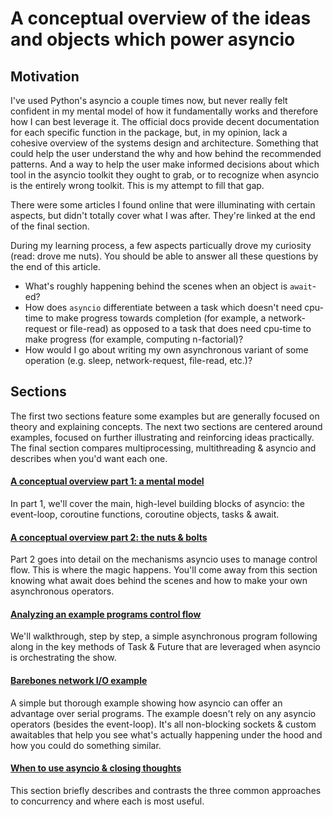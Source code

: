 # A conceptual overview of the ideas and objects which power asyncio

## Motivation

I've used Python's asyncio a couple times now, but never really felt confident in my mental model of how it fundamentally works and therefore how I can best leverage it. The official docs provide decent documentation for each specific function in the package, but, in my opinion, lack a cohesive overview of the systems design and architecture. Something that could help the user understand the why and how behind the recommended patterns. And a way to help the user make informed decisions about which tool in the asyncio toolkit they ought to grab, or to recognize when asyncio is the entirely wrong toolkit. This is my attempt to fill that gap.

There were some articles I found online that were illuminating with certain aspects, but didn't totally cover what I was after. They're linked at the end of the final section.

During my learning process, a few aspects particually drove my curiosity (read: drove me nuts). You should be able to answer all these questions by the end of this article.
- What's roughly happening behind the scenes when an object is `await`-ed? 
- How does `asyncio` differentiate between a task which doesn't need cpu-time to make progress towards completion (for example, a network-request or file-read) as opposed to a task that does need cpu-time to make progress (for example, computing n-factorial)?
- How would I go about writing my own asynchronous variant of some operation (e.g. sleep, network-request, file-read, etc.)?

## Sections

The first two sections feature some examples but are generally focused on theory and explaining concepts. The next two sections are centered around examples, focused on further illustrating and reinforcing ideas practically. The final section compares multiprocessing, multithreading & asyncio and
describes when you'd want each one.

#### [A conceptual overview part 1: a mental model](https://github.com/anordin95/a-conceptual-overview-of-asyncio/blob/main/1-conceptual-overview-part-1.md)

In part 1, we'll cover the main, high-level building blocks of asyncio: the event-loop, coroutine functions,
coroutine objects, tasks & await. 

#### [A conceptual overview part 2: the nuts & bolts](https://github.com/anordin95/a-conceptual-overview-of-asyncio/blob/main/2-conceptual-overview-part-2.md)

Part 2 goes into detail on the mechanisms asyncio uses to manage control flow. This is where the magic happens. You'll
come away from this section knowing what await does behind the scenes and how to make your own asynchronous operators.

#### [Analyzing an example programs control flow](https://github.com/anordin95/a-conceptual-overview-of-asyncio/blob/main/3-detailed-control-flow-analysis-example.md)

We'll walkthrough, step by step, a simple asynchronous program following along in the key methods of Task & Future that are leveraged when asyncio is orchestrating the show. 

#### [Barebones network I/O example](https://github.com/anordin95/a-conceptual-overview-of-asyncio/blob/main/4-barebones-network-io-example.md)

A simple but thorough example showing how asyncio can offer an advantage over serial programs. The example doesn't rely on 
any asyncio operators (besides the event-loop). It's all non-blocking sockets & custom awaitables that help you see what's
actually happening under the hood and how you could do something similar.

#### [When to use asyncio & closing thoughts](https://github.com/anordin95/a-conceptual-overview-of-asyncio/blob/main/5-conclusions.md)

This section briefly describes and contrasts the three common approaches to concurrency and where each is most useful. 